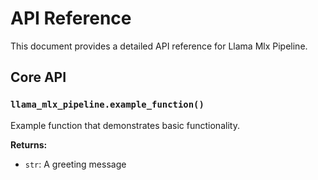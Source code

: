 # API Reference

This document provides a detailed API reference for Llama Mlx Pipeline.

## Core API

### `llama_mlx_pipeline.example_function()`

Example function that demonstrates basic functionality.

**Returns:**
- `str`: A greeting message
